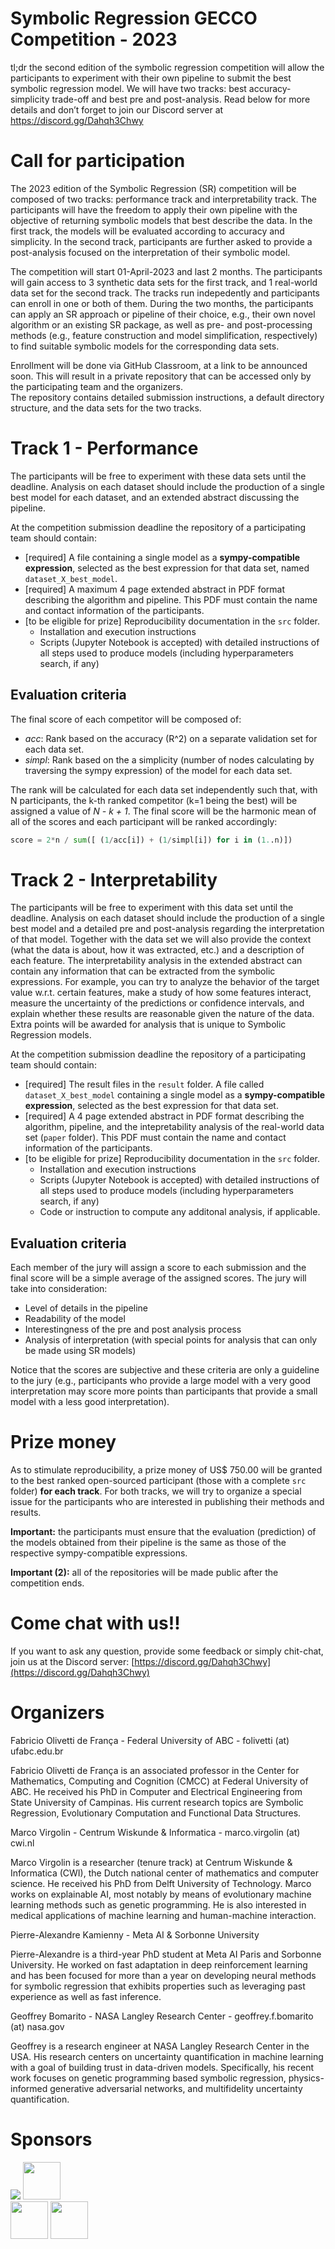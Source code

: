 # Symbolic Regression GECCO Competition - 2023

tl;dr the second edition of the symbolic regression competition will allow the participants to experiment with their own pipeline to submit the best symbolic regression model. We will have two tracks: best accuracy-simplicity trade-off and best pre and post-analysis. Read below for more details and don’t forget to join our Discord server at https://discord.gg/Dahqh3Chwy

# Call for participation

The 2023 edition of the Symbolic Regression (SR) competition will be composed of two tracks: performance track and interpretability track. 
The participants will have the freedom to apply their own pipeline with the objective of returning symbolic models that best describe the data. 
In the first track, the models will be evaluated according to accuracy and simplicity. 
In the second track, participants are further asked to provide a post-analysis focused on the interpretation of their symbolic model.

The competition will start 01-April-2023 and last 2 months. The participants will gain access to 3 synthetic data sets for the first track, and 1 real-world data set for the second track. The tracks run indepedently and participants can enroll in one or both of them.
During the two months, the participants can apply an SR approach or pipeline of their choice, e.g., their own novel algorithm or an existing SR package, as well as pre- and post-processing methods (e.g., feature construction and model simplification, respectively) to find suitable symbolic models for the corresponding data sets. 

Enrollment will be done via GitHub Classroom, at a link to be announced soon. 
This will result in a private repository that can be accessed only by the participating team and the organizers.  
The repository contains detailed submission instructions, a default directory structure, and the data sets for the two tracks.

# Track 1 - Performance

The participants will be free to experiment with these data sets until the deadline. 
Analysis on each dataset should include the production of a single best model for each dataset, and an extended abstract discussing the pipeline.

At the competition submission deadline the repository of a participating team should contain:

- [required] A file containing a single model as a **sympy-compatible expression**, selected as the best expression for that data set, named `dataset_X_best_model`.
- [required] A maximum 4 page extended abstract in PDF format describing the algorithm and pipeline. This PDF must contain the name and contact information of the participants.
- [to be eligible for prize] Reproducibility documentation in the `src` folder.
    - Installation and execution instructions 
    - Scripts (Jupyter Notebook is accepted) with detailed instructions of all steps used to produce models (including hyperparameters search, if any) 

## Evaluation criteria

The final score of each competitor will be composed of:

- *acc*: Rank based on the accuracy (R^2) on a separate validation set for each data set.
- *simpl*: Rank based on the a simplicity (number of nodes calculating by traversing the sympy expression) of the model for each data set.

The rank will be calculated for each data set independently such that, with N participants, the k-th ranked competitor (k=1 being the best) will be assigned a value of *N - k + 1*. The final score will be the harmonic mean of all of the scores and each participant will be ranked accordingly:

```python
score = 2*n / sum([ (1/acc[i]) + (1/simpl[i]) for i in (1..n)])
```

# Track 2 - Interpretability

The participants will be free to experiment with this data set until the deadline. 
Analysis on each dataset should include the production of a single best model and a detailed pre and post-analysis regarding the interpretation of that model.
Together with the data set we will also provide the context (what the data is about, how it was extracted, etc.) and a description of each feature.
The interpretability analysis in the extended abstract can contain any information that can be extracted from the symbolic expressions. 
For example, you can try to analyze the behavior of the target value w.r.t. certain features, make a study of how some features interact, measure the uncertainty of the predictions or confidence intervals, and explain whether these results are reasonable given the nature of the data. 
Extra points will be awarded for analysis that is unique to Symbolic Regression models.

At the competition submission deadline the repository of a participating team should contain:

- [required] The result files in the `result` folder. A file called `dataset_X_best_model` containing a single model as a **sympy-compatible expression**, selected as the best expression for that data set.
- [required] A 4 page extended abstract in PDF format describing the algorithm, pipeline, and the intepretability analysis of the real-world data set (`paper` folder). This PDF must contain the name and contact information of the participants.
- [to be eligible for prize] Reproducibility documentation in the `src` folder.
    - Installation and execution instructions 
    - Scripts (Jupyter Notebook is accepted) with detailed instructions of all steps used to produce models (including hyperparameters search, if any) 
    - Code or instruction to compute any additonal analysis, if applicable.

## Evaluation criteria

Each member of the jury will assign a score to each submission and the final score will be a simple average of the assigned scores. The jury will take into consideration:

- Level of details in the pipeline
- Readability of the model
- Interestingness of the pre and post analysis process
- Analysis of interpretation (with special points for analysis that can only be made using SR models)

Notice that the scores are subjective and these criteria are only a guideline to the jury (e.g., participants who provide a large model with a very good interpretation may score more points than participants that provide a small model with a less good interpretation).

# Prize money

As to stimulate reproducibility, a prize money of US$ 750.00 will be granted to the best ranked open-sourced participant (those with a complete `src` folder) **for each track**.
For both tracks, we will try to organize a special issue for the participants who are interested in publishing their methods and results. 

**Important:** the participants must ensure that the evaluation (prediction) of the models obtained from their pipeline is the same as those of the respective sympy-compatible expressions.

**Important (2):** all of the repositories will be made public after the competition ends.

# Come chat with us!!

If you want to ask any question, provide some feedback or simply chit-chat, join us at the Discord server: [https://discord.gg/Dahqh3Chwy](https://discord.gg/Dahqh3Chwy)

# Organizers

Fabricio Olivetti de França - Federal University of ABC - folivetti (at) ufabc.edu.br

Fabricio Olivetti de França is an associated professor in the Center for Mathematics, Computing and Cognition (CMCC) at Federal University of ABC. He received his PhD in Computer and Electrical Engineering from State University of Campinas. His current research topics are Symbolic Regression, Evolutionary Computation and Functional Data Structures.

Marco Virgolin - Centrum Wiskunde & Informatica - marco.virgolin (at) cwi.nl

Marco Virgolin is a researcher (tenure track) at Centrum Wiskunde & Informatica (CWI), the Dutch national center of mathematics and computer science. He received his PhD from Delft University of Technology. Marco works on explainable AI, most notably by means of evolutionary machine learning methods such as genetic programming. He is also interested in medical applications of machine learning and human-machine interaction.

Pierre-Alexandre Kamienny - Meta AI & Sorbonne University

Pierre-Alexandre is a third-year PhD student at Meta AI Paris and Sorbonne University. He worked on fast adaptation in deep reinforcement learning and has been focused for more than a year on developing neural methods for symbolic regression that exhibits properties such as leveraging past experience as well as fast inference.

Geoffrey Bomarito - NASA Langley Research Center - geoffrey.f.bomarito (at) nasa.gov

Geoffrey is a research engineer at NASA Langley Research Center in the USA. His research centers on uncertainty quantification in machine learning with a goal of building trust in data-driven models. Specifically, his recent work focuses on genetic programming based symbolic regression, physics-informed generative adversarial networks, and multifidelity uncertainty quantification.

# Sponsors

<a href="http://www.chip.org" ><img style="float:center;" src="../assets/images/chip-logo_0.png"></a>
<a href="http://www.chip.org" ><img style="float:center; height:60px;" src="../assets/images/bch-hvd.png"></a>
<br>
<a href="https://heal.heuristiclab.com" ><img style="float:center;height:60px;" src="../assets/images/20211004_HEAL-Logo_v7.png"></a>
<a href="https://heal.heuristiclab.com" ><img style="float:center;height:60px;" src="../assets/images/uasau.png"></a>
